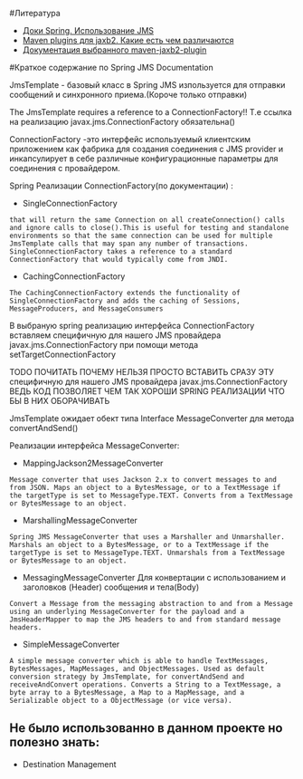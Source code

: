 #Литература
- [Доки Spring. Использование JMS](https://docs.spring.io/spring-framework/docs/current/spring-framework-reference/integration.html#jms)
- [Maven plugins для jaxb2. Какие есть чем различаются](https://stackoverflow.com/questions/2432859/difference-of-maven-jaxb-plugins)
- [Документация выбранного maven-jaxb2-plugin](http://www.mojohaus.org/jaxb2-maven-plugin/Documentation/v2.2/)

#Краткое содержание по Spring JMS Documentation

JmsTemplate - базовый класс в Spring JMS изпользуется для отправки сообщений и синхронного приема.(Короче только отправки)

The JmsTemplate requires a reference to a ConnectionFactory!! Т.е ссылка на реализацию javax.jms.ConnectionFactory обязательна()

ConnectionFactory -это интерфейс  используемый клиентским приложением как фабрика для создания соединения с JMS provider и инкапсулирует в себе различные конфигурационные параметры для соединения с провайдером.

Spring Реализации ConnectionFactory(по документации) :
+ SingleConnectionFactory
```
that will return the same Connection on all createConnection() calls and ignore calls to close().This is useful for testing and standalone environments so that the same connection can be used for multiple JmsTemplate calls that may span any number of transactions. SingleConnectionFactory takes a reference to a standard ConnectionFactory that would typically come from JNDI.
```
+ CachingConnectionFactory
```
The CachingConnectionFactory extends the functionality of SingleConnectionFactory and adds the caching of Sessions, MessageProducers, and MessageConsumers
```

В выбраную spring реализацию интерфейса ConnectionFactory вставляем специфичную для нашего JMS провайдера javax.jms.ConnectionFactory  при помощи метода setTargetConnectionFactory

TODO ПОЧИТАТЬ ПОЧЕМУ НЕЛЬЗЯ ПРОСТО ВСТАВИТЬ СРАЗУ ЭТУ  специфичную для нашего JMS провайдера javax.jms.ConnectionFactory ВЕДЬ КОД ПОЗВОЛЯЕТ ЧЕМ ТАК ХОРОШИ SPRING РЕАЛИЗАЦИИ ЧТО БЫ В НИХ ОБОРАЧИВАТЬ

JmsTemplate ожидает обект типа Interface MessageConverter для метода convertAndSend()

Реализации интерфейса MessageConverter:
+ MappingJackson2MessageConverter 
```
Message converter that uses Jackson 2.x to convert messages to and from JSON. Maps an object to a BytesMessage, or to a TextMessage if the targetType is set to MessageType.TEXT. Converts from a TextMessage or BytesMessage to an object.
```
+ MarshallingMessageConverter
 ```
 Spring JMS MessageConverter that uses a Marshaller and Unmarshaller. Marshals an object to a BytesMessage, or to a TextMessage if the targetType is set to MessageType.TEXT. Unmarshals from a TextMessage or BytesMessage to an object.
 ```
+ MessagingMessageConverter 
Для конвертации с использованием и заголовков (Header) сообщения и тела(Body)

```
Convert a Message from the messaging abstraction to and from a Message using an underlying MessageConverter for the payload and a JmsHeaderMapper to map the JMS headers to and from standard message headers.
``` 
+ SimpleMessageConverter 
```
A simple message converter which is able to handle TextMessages, BytesMessages, MapMessages, and ObjectMessages. Used as default conversion strategy by JmsTemplate, for convertAndSend and receiveAndConvert operations. Converts a String to a TextMessage, a byte array to a BytesMessage, a Map to a MapMessage, and a Serializable object to a ObjectMessage (or vice versa).
```

## Не было использованно в данном проекте но полезно знать:
+ Destination Management
